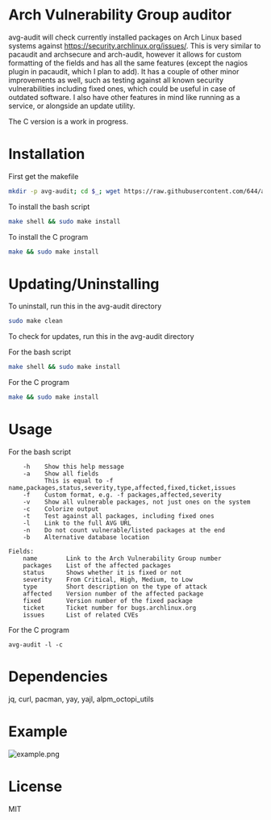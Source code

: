 # Arch Vulnerability Group auditor
avg-audit will check currently installed packages on Arch Linux based systems against https://security.archlinux.org/issues/. This is very similar to pacaudit and archsecure and arch-audit, however it allows for custom formatting of the fields and has all the same features (except the nagios plugin in pacaudit, which I plan to add). It has a couple of other minor improvements as well, such as testing against all known security vulnerabilities including fixed ones, which could be useful in case of outdated software. I also have other features in mind like running as a service, or alongside an update utility.

The C version is a work in progress.

# Installation
First get the makefile
```bash
mkdir -p avg-audit; cd $_; wget https://raw.githubusercontent.com/644/avg-audit/master/Makefile
```

To install the bash script

```bash
make shell && sudo make install
```

To install the C program
```bash
make && sudo make install
```

# Updating/Uninstalling
To uninstall, run this in the avg-audit directory
```bash
sudo make clean
```

To check for updates, run this in the avg-audit directory

For the bash script
```bash
make shell && sudo make install
```
For the C program
```bash
make && sudo make install
```

# Usage
For the bash script
```
    -h    Show this help message
    -a    Show all fields
          This is equal to -f name,packages,status,severity,type,affected,fixed,ticket,issues
    -f    Custom format, e.g. -f packages,affected,severity
    -v    Show all vulnerable packages, not just ones on the system
    -c    Colorize output
    -t    Test against all packages, including fixed ones
    -l    Link to the full AVG URL
    -n    Do not count vulnerable/listed packages at the end
    -b    Alternative database location

Fields:
    name        Link to the Arch Vulnerability Group number
    packages    List of the affected packages
    status      Shows whether it is fixed or not
    severity    From Critical, High, Medium, to Low
    type        Short description on the type of attack
    affected    Version number of the affected package
    fixed       Version number of the fixed package
    ticket      Ticket number for bugs.archlinux.org
    issues      List of related CVEs
```

For the C program
```
avg-audit -l -c
```

# Dependencies
jq, curl, pacman, yay, yajl, alpm_octopi_utils

# Example
![example.png](example.png)

# License
MIT
